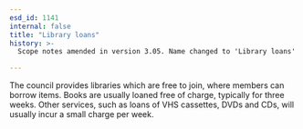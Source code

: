 ```yaml
---
esd_id: 1141
internal: false
title: "Library loans"
history: >-
  Scope notes amended in version 3.05. Name changed to 'Library loans' in version 4.00.

---
```


The council provides libraries which are free to join, where members can borrow items. Books are usually loaned free of charge, typically for three weeks. Other services, such as loans of VHS cassettes, DVDs and CDs, will usually incur a small charge per week.

